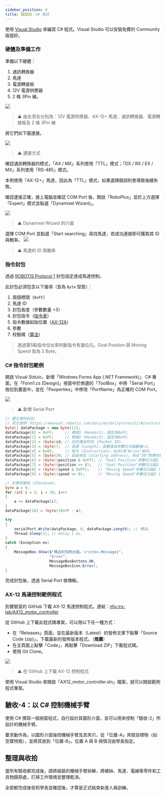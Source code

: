 ```yaml
---
sidebar_position: 4
title: 階段四：C# 程式
---
```


使用 [Visual Studio](https://visualstudio.microsoft.com/) 來編寫 C# 程式。Visual Studio 可以安裝免費的 Community 版就好。

### 硬體及準備工作

準備以下硬體：
1. 通訊轉換器
2. 馬達
3. 電源轉接板
4. 12V 電源供應器
5. 2 條 3Pin 線。

[![](https://1.bp.blogspot.com/-MHwlCwtcL1o/YF13G6eexzI/AAAAAAAAAjw/Vfc9w23X_8Qo3jwq2PV55i6u-KLfBnh8gCPcBGAsYHg/s16000/Necessary_Device.png)](https://1.bp.blogspot.com/-MHwlCwtcL1o/YF13G6eexzI/AAAAAAAAAjw/Vfc9w23X_8Qo3jwq2PV55i6u-KLfBnh8gCPcBGAsYHg/s16000/Necessary_Device.png)
> ▲ 由左至右分別為：12V 電源供應器、AX-12+ 馬達、通訊轉換器、電源轉接板及 2 條 3Pin 線

將它們如下圖連接。

[![](https://1.bp.blogspot.com/-CFlt05sNWe0/YF13VRWRhEI/AAAAAAAAAj0/Lszh1iwbzLEIL2IXsr32xSbpLgKBrRxTQCPcBGAsYHg/s16000/Conncet.png)](https://1.bp.blogspot.com/-CFlt05sNWe0/YF13VRWRhEI/AAAAAAAAAj0/Lszh1iwbzLEIL2IXsr32xSbpLgKBrRxTQCPcBGAsYHg/s16000/Conncet.png)
> ▲ 連接方式

確認通訊轉換器的模式，「AX / MX」系列使用「TTL」模式；「DX / RX / EX / MX」系列使用「RS-485」模式。

本例使用「AX-12+」馬達，因此為「TTL」模式，如果選擇錯誤則會導致後續失敗。

確認連接正確，接上電腦並確認 COM Port 後，開啟「RoboPlus」並於上方選擇「Expert」模式並點選「Dynamixel Wizard」。

[![](https://1.bp.blogspot.com/-nPVu2vGBUIQ/YF13lSFBzcI/AAAAAAAAAkM/W_xj7O1FlC4fFTMySRmheJsoqu5xVMPFQCPcBGAsYHg/s16000/Dynamixel%2BWizard%2BUI.png)](https://1.bp.blogspot.com/-nPVu2vGBUIQ/YF13lSFBzcI/AAAAAAAAAkM/W_xj7O1FlC4fFTMySRmheJsoqu5xVMPFQCPcBGAsYHg/s16000/Dynamixel%2BWizard%2BUI.png)
> ▲ Dynamixel Wizard 的介面

選擇 COM Port 並點選「Start searching」尋找馬達，若成功連接即可獲取其 ID 與鮑率。
[![](https://1.bp.blogspot.com/-fXX6jnB1GGE/YF13rQEHrYI/AAAAAAAAAkQ/Z4XqpkWIafkwJRNBwk7gbVwccMecR0ZQgCPcBGAsYHg/s639/NeedKnow.png)](https://1.bp.blogspot.com/-fXX6jnB1GGE/YF13rQEHrYI/AAAAAAAAAkQ/Z4XqpkWIafkwJRNBwk7gbVwccMecR0ZQgCPcBGAsYHg/s639/NeedKnow.png)
> ▲ 馬達的 ID 與鮑率

### 指令封包
透過 [ROBOTIS Protocol 1](https://emanual.robotis.com/docs/en/dxl/protocol1/) 封包協定達成馬達控制。

此封包必須包含以下幾項（皆為 `Byte` 型態）：
1. 兩個標頭（`0xFF`）
2. 馬達 ID
3. 封包長度（參數數量 +3）
4. 封包指令（[指令表](https://emanual.robotis.com/docs/en/dxl/protocol1/#instruction)）
5. 指令數據起始位置（[AX-12A](https://emanual.robotis.com/docs/en/dxl/ax/ax-12a/#control-table-of-eeprom-area)）
6. 參數 
7. 校驗碼（[算法](https://emanual.robotis.com/docs/en/dxl/protocol1/#checksum-status-packet)）

> 透過第5點指令位址來判斷指令有幾位元。Goal Position 與 Moving Speed 皆為 2 Byte。

### C# 指令封包範例

開啟 Visual Stduio，新增「Windows Forms App (.NET Framework)」 C# 專案。在「Form1.cs [Design]」視窗中於側邊的「ToolBox」中將「Serial Port」拖拉到畫面中，並在「Peoperties」中修改「PortName」為正確的 COM Port。

[![](https://1.bp.blogspot.com/-0gnKNTJOrhA/YF2Cb4XX5pI/AAAAAAAAAks/FLEU_yVq1l0OjtCJlWP33p8E7wa7MkptQCPcBGAsYHg/s1860/SerialPort.png)](https://1.bp.blogspot.com/-0gnKNTJOrhA/YF2Cb4XX5pI/AAAAAAAAAks/FLEU_yVq1l0OjtCJlWP33p8E7wa7MkptQCPcBGAsYHg/s1860/SerialPort.png)
> ▲ 新增 Serial Port

```cs
// 建立資料封包。
// 官方說明：https://emanual.robotis.com/docs/en/dxl/protocol1/#instruction-packet
byte[] dataPackage = new byte[11];
dataPackage[0] = 0xFF;     // 標頭1 (Header1)，固定為0xFF。
dataPackage[1] = 0xFF;     // 標頭2 (Header2)，固定為0xFF。
dataPackage[2] = (byte)id; // 封包傳送的ID (Packet ID)。
dataPackage[3] = (byte)7;  // 長度 (Length)，其數值為參數位元組數量+3。
dataPackage[4] = 0x03;     // 指令 (Instruction)，0x03為"Write"指令。
dataPackage[5] = (byte)30; // 起始地址 (Starting address)。地址"30"對應的是"Goal Position"。
dataPackage[6] = (byte)(position & 0xFF); // "Goal Position"參數位元組1 (低8位元)。
dataPackage[7] = (byte)(position >> 8);   // "Goal Position"參數位元組2 (高8位元)。
dataPackage[8] = (byte)(speed & 0xFF);    // "Moving Speed"參數位元組1 (低8位元)。
dataPackage[9] = (byte)(speed >> 8);      // "Moving Speed"參數位元組2 (高8位元)。

// 計算校驗和 (Checksum)。
byte a = 0;
for (int i = 2; i < 10; i++)
{
    a += dataPackage[i];
}
dataPackage[10] = (byte)(0xFF - a);

try
{
    serialPort.Write(dataPackage, 0, dataPackage.Length); // 傳送。
    Thread.Sleep(1); // Delay 1 ms.
}
catch (Exception ex)
{
    MessageBox.Show($"傳送封包時出錯。\r\n{ex.Message}",
                    "Error",
                    MessageBoxButtons.OK,
                    MessageBoxIcon.Error);
}
```
完成封包後，透過 Serial Port 做傳輸。

### AX-12 馬達控制範例程式

到實驗室的 GitHub 下載 AX-12 馬達控制程式。連結：[nfu-irs-lab/AX12_motor_controller](https://github.com/nfu-irs-lab/AX12_motor_controller)

從 GitHub 上下載此程式碼專案，可以用以下任一種方式：
- 在「Releases」頁面，並在最新版本（Latest）的發佈文章下點擊「Source Code (zip)」，下載最新的發佈版本程式。（**推薦**）
- 在主頁面上點擊「Code」，再點擊「Download ZIP」下載程式碼。
- 使用 Git Clone。

[![](https://1.bp.blogspot.com/-A41nPy0eULA/YFwSl_OYOrI/AAAAAAAAAdI/5inEvp7YqrIMq3HSwm8XX1PHz89H_LQDQCPcBGAsYHg/w1684-h1069-p-k-no-nu/github-%25E4%25B8%258B%25E8%25BC%2589.png)](https://1.bp.blogspot.com/-A41nPy0eULA/YFwSl_OYOrI/AAAAAAAAAdI/5inEvp7YqrIMq3HSwm8XX1PHz89H_LQDQCPcBGAsYHg/w1684-h1069-p-k-no-nu/github-%25E4%25B8%258B%25E8%25BC%2589.png)
> ▲ 在 GitHub 上下載 AX-12 控制程式

使用 Visual Studio 來開啟「AX12_motor_controller.sln」檔案，就可以開啟範例程式專案。

## 驗收-4：以 C# 控制機械手臂
使用 C# 撰寫一個視窗程式，自行設計其圖形介面，並可以用來控制「驗收-2」所設計的機械手臂。

要求動作為，以圖形介面操控機械手臂及其夾爪，從「位置-A」夾取目標物（如空寶特瓶），並將其放到「位置-B」。位置 A 與 B 視情況由學長指定。

## 整理與收拾

當所有驗收都完成後，請將組裝的機械手臂拆解，將螺絲、馬達、電線等零件和工具物歸原處，打掃工作環境並整理乾淨。

全部都完成後告知學長並確認後，才算是正式結束新進人員訓練。
